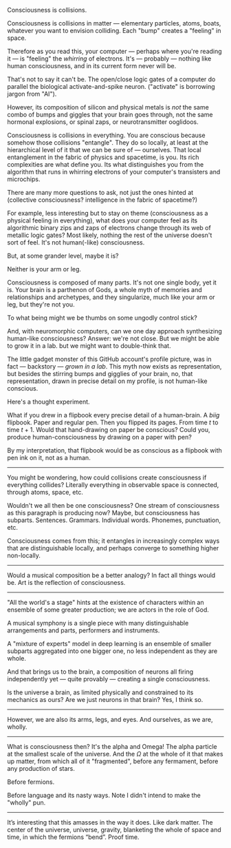 Consciousness is collisions.

Consciousness is collisions in matter — elementary particles, atoms, boats, whatever you want to envision colliding. Each "bump" creates a "feeling" in space. 

Therefore as you read this, your computer — perhaps where you're reading it — is "feeling" the *whirring* of electrons. It's — probably — nothing like human consciousness, and in its current form never will be.

That's not to say it can't be. The open/close logic gates of a computer do parallel the biological activate-and-spike neuron. ("activate" is borrowing jargon from "AI").

However, its composition of silicon and physical metals is *not* the same combo of bumps and giggles that your brain goes through, not the same hormonal explosions, or spinal zaps, or neurotransmitter ooglidoos.

Consciousness is collisions in everything. You are conscious because somehow those collisions "entangle". They do so locally, at least at the hierarchical level of it that we can be sure of — ourselves. That local entanglement in the fabric of physics and spacetime, is you. Its rich complexities are what define you. Its what distinguishes you from the algorithm that runs in whirring electrons of your computer's transisters and microchips.

There are many more questions to ask, not just the ones hinted at (collective consciousness? intelligence in the fabric of spacetime?)

For example, less interesting but to stay on theme (consciousness as a physical feeling in everything), what does your computer feel as its algorithmic binary zips and zaps of electrons change through its web of metallic logic gates? Most likely, nothing the rest of the universe doesn't sort of feel. It's not human(-like) consciousness.

But, at some grander level, maybe it is?

Neither is your arm or leg.

Consciousness is composed of many parts. It's not one single body, yet it is. Your brain is a parthenon of Gods, a whole myth of memories and relationships and archetypes, and they singularize, much like your arm or leg, but they're not you.

To what being might we be thumbs on some ungodly control stick?

And, with neuromorphic computers, can we one day approach synthesizing human-like consciousness? Answer: we're not close. But we might be able to grow it in a lab. but we might want to double-think that.

The little gadget monster of this GitHub account's profile picture, was in fact — backstory — *grown in a lab*. This myth now exists as representation, but besides the stirring bumps and gigglies of your brain, no, that representation, drawn in precise detail on my profile, is not human-like conscious.

Here's a thought experiment.

What if you drew in a flipbook every precise detail of a human-brain. A *biig* flipbook. Paper and regular pen. Then you flipped its pages. From time $t$ to time $t + 1$. Would that hand-drawing on paper be conscious? Could you, produce human-consciousness by drawing on a paper with pen?

By my interpretation, that flipbook would be as conscious as a flipbook with pen ink on it, not as a human.

---

You might be wondering, how could collisions create consciousness if everything collides? Literally everything in observable space is connected, through atoms, space, etc.

Wouldn't we all then be one consciousness? One stream of consciousness as this paragraph is producing now? Maybe, but consciousness has subparts. Sentences. Grammars. Individual words. Phonemes, punctuation, etc.

Consciousness comes from this; it entangles in increasingly complex ways that are distinguishable locally, and perhaps converge to something higher non-locally.

---

Would a musical composition be a better analogy? In fact all things would be. Art is the reflection of consciousness.

---

"All the world's a stage" hints at the existence of characters within an ensemble of some greater production; we are actors in the role of God. 

A musical symphony is a single piece with many distinguishable arrangements and parts, performers and instruments.

A "mixture of experts" model in deep learning is an ensemble of smaller subparts aggregated into one bigger one, no less independent as they are whole.

And that brings us to the brain, a composition of neurons all firing independently yet — quite provably —  creating a single consciousness.

Is the universe a brain, as limited physically and constrained to its mechanics as ours? Are we just neurons in that brain? Yes, I think so.

---

However, we are also its arms, legs, and eyes. And ourselves, as we are, wholly.

---

What is consciousness then? It's the alpha and Omega! The alpha particle at the smallest scale of the universe. And the $\Omega$ at the whole of it that makes up matter, from which all of it "fragmented", before any fermament, before any production of stars.

Before fermions.

Before language and its nasty ways. Note I didn't intend to make the "wholly" pun.

---

It’s interesting that this amasses in the way it does. Like dark matter. The center of the universe, universe, gravity, blanketing the whole of space and time, in which the fermions “bend”. Proof time.
